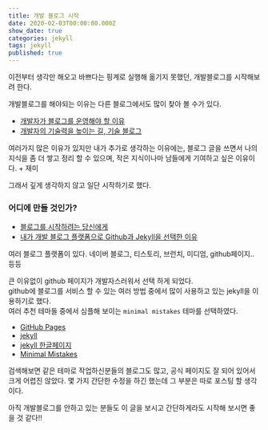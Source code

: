 ```yaml
---
title: 개발 블로그 시작
date: 2020-02-03T00:00:00.000Z
show_date: true
categories: jekyll
tags: jekyll
published: true
---
```

이전부터 생각만 해오고 바쁘다는 핑계로 실행해 옮기지 못했던, 개발블로그를 시작해보려 한다.

개발블로그를 해야되는 이유는 다른 블로그에서도 많이 찾아 볼 수가 있다.
* [개발자가 블로그를 운영해야 할 이유](https://taegon.kim/archives/7107)
* [개발자의 기술력을 높이는 길, 기술 블로그](https://brunch.co.kr/@thswlsgh/6)

여러가지 많은 이유가 있지만 내가 추가로 생각하는 이유에는, 블로그 글을 쓰면서 나의 지식을 좀 더 쌓고 정리 할 수 있으며, 작은 지식이나마 남들에게 기여하고 싶은 이유이다. + 재미

그래서 깊게 생각하지 않고 일단 시작하기로 했다.



### 어디에 만들 것인가?
* [블로그를 시작하려는 당신에게](https://cheese10yun.github.io/blog-start/)
* [내가 개발 블로그 플랫폼으로 Github과 Jekyll을 선택한 이유](https://wormwlrm.github.io/2018/07/07/Why-I-select-Github-and-Jekyll-for-my-development-blog.html)

여러 블로그 플랫폼이 있다. 네이버 블로그, 티스토리, 브런치, 미디엄, github페이지.. 등등

큰 이유없이 github 페이지가 개발자스러워서 선택 하게 되었다.  
github에 블로그를 서비스 할 수 있는 여러 방법 중에서 많이 사용하고 있는 jekyll을 이용하기로 했다.  
여러 추천 테마들 중에서 심플해 보이는 `minimal mistakes` 테마를 선택하였다.

* [GitHub Pages](https://pages.github.com/)
* [jekyll](https://jekyllrb.com/)
* [jekyll 한글페이지](https://jekyllrb-ko.github.io/)
* [Minimal Mistakes](https://mmistakes.github.io/minimal-mistakes/)

검색해보면 같은 테마로 작업하신분들의 블로그도 많고, 공식 페이지도 잘 되어 있어서 크게 어렵진 않았다. 몇 가지 간단한 수정을 하긴 했는데 그 부분은 따로 포스팅 할 생각이다.

아직 개발블로그를 안하고 있는 분들도 이 글을 보시고 간단하게라도 시작해 보시면 좋을 것 같다!!